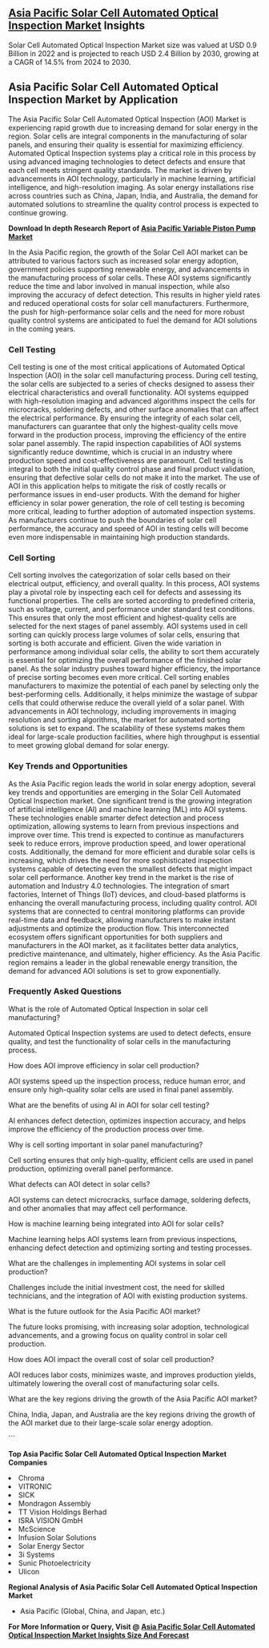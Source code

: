 <h2><a href="https://www.verifiedmarketreports.com/download-sample/?rid=286872&amp;utm_source=Github-Feb&amp;utm_medium=225" target="_blank">Asia Pacific Solar Cell Automated Optical Inspection Market</a> Insights</h2><p>Solar Cell Automated Optical Inspection Market size was valued at USD 0.9 Billion in 2022 and is projected to reach USD 2.4 Billion by 2030, growing at a CAGR of 14.5% from 2024 to 2030.</p><p><h2>Asia Pacific Solar Cell Automated Optical Inspection Market by Application</h2> <p>The Asia Pacific Solar Cell Automated Optical Inspection (AOI) Market is experiencing rapid growth due to increasing demand for solar energy in the region. Solar cells are integral components in the manufacturing of solar panels, and ensuring their quality is essential for maximizing efficiency. Automated Optical Inspection systems play a critical role in this process by using advanced imaging technologies to detect defects and ensure that each cell meets stringent quality standards. The market is driven by advancements in AOI technology, particularly in machine learning, artificial intelligence, and high-resolution imaging. As solar energy installations rise across countries such as China, Japan, India, and Australia, the demand for automated solutions to streamline the quality control process is expected to continue growing. <p><strong>Download In depth Research Report of <a href="https://www.verifiedmarketreports.com/download-sample/?rid=236118&amp;utm_source=Pulse-Dec&amp;utm_medium=225" target="_blank">Asia Pacific Variable Piston Pump Market</a></strong></p> In the Asia Pacific region, the growth of the Solar Cell AOI market can be attributed to various factors such as increased solar energy adoption, government policies supporting renewable energy, and advancements in the manufacturing process of solar cells. These AOI systems significantly reduce the time and labor involved in manual inspection, while also improving the accuracy of defect detection. This results in higher yield rates and reduced operational costs for solar cell manufacturers. Furthermore, the push for high-performance solar cells and the need for more robust quality control systems are anticipated to fuel the demand for AOI solutions in the coming years. <h3>Cell Testing</h3> <p>Cell testing is one of the most critical applications of Automated Optical Inspection (AOI) in the solar cell manufacturing process. During cell testing, the solar cells are subjected to a series of checks designed to assess their electrical characteristics and overall functionality. AOI systems equipped with high-resolution imaging and advanced algorithms inspect the cells for microcracks, soldering defects, and other surface anomalies that can affect the electrical performance. By ensuring the integrity of each solar cell, manufacturers can guarantee that only the highest-quality cells move forward in the production process, improving the efficiency of the entire solar panel assembly. The rapid inspection capabilities of AOI systems significantly reduce downtime, which is crucial in an industry where production speed and cost-effectiveness are paramount. Cell testing is integral to both the initial quality control phase and final product validation, ensuring that defective solar cells do not make it into the market. The use of AOI in this application helps to mitigate the risk of costly recalls or performance issues in end-user products. With the demand for higher efficiency in solar power generation, the role of cell testing is becoming more critical, leading to further adoption of automated inspection systems. As manufacturers continue to push the boundaries of solar cell performance, the accuracy and speed of AOI in testing cells will become even more indispensable in maintaining high production standards. <h3>Cell Sorting</h3> <p>Cell sorting involves the categorization of solar cells based on their electrical output, efficiency, and overall quality. In this process, AOI systems play a pivotal role by inspecting each cell for defects and assessing its functional properties. The cells are sorted according to predefined criteria, such as voltage, current, and performance under standard test conditions. This ensures that only the most efficient and highest-quality cells are selected for the next stages of panel assembly. AOI systems used in cell sorting can quickly process large volumes of solar cells, ensuring that sorting is both accurate and efficient. Given the wide variation in performance among individual solar cells, the ability to sort them accurately is essential for optimizing the overall performance of the finished solar panel. As the solar industry pushes toward higher efficiency, the importance of precise sorting becomes even more critical. Cell sorting enables manufacturers to maximize the potential of each panel by selecting only the best-performing cells. Additionally, it helps minimize the wastage of subpar cells that could otherwise reduce the overall yield of a solar panel. With advancements in AOI technology, including improvements in imaging resolution and sorting algorithms, the market for automated sorting solutions is set to expand. The scalability of these systems makes them ideal for large-scale production facilities, where high throughput is essential to meet growing global demand for solar energy. <h3>Key Trends and Opportunities</h3> <p>As the Asia Pacific region leads the world in solar energy adoption, several key trends and opportunities are emerging in the Solar Cell Automated Optical Inspection market. One significant trend is the growing integration of artificial intelligence (AI) and machine learning (ML) into AOI systems. These technologies enable smarter defect detection and process optimization, allowing systems to learn from previous inspections and improve over time. This trend is expected to continue as manufacturers seek to reduce errors, improve production speed, and lower operational costs. Additionally, the demand for more efficient and durable solar cells is increasing, which drives the need for more sophisticated inspection systems capable of detecting even the smallest defects that might impact solar cell performance. Another key trend in the market is the rise of automation and Industry 4.0 technologies. The integration of smart factories, Internet of Things (IoT) devices, and cloud-based platforms is enhancing the overall manufacturing process, including quality control. AOI systems that are connected to central monitoring platforms can provide real-time data and feedback, allowing manufacturers to make instant adjustments and optimize the production flow. This interconnected ecosystem offers significant opportunities for both suppliers and manufacturers in the AOI market, as it facilitates better data analytics, predictive maintenance, and ultimately, higher efficiency. As the Asia Pacific region remains a leader in the global renewable energy transition, the demand for advanced AOI solutions is set to grow exponentially. <h3>Frequently Asked Questions</h3> <p>What is the role of Automated Optical Inspection in solar cell manufacturing?</p> <p>Automated Optical Inspection systems are used to detect defects, ensure quality, and test the functionality of solar cells in the manufacturing process.</p> <p>How does AOI improve efficiency in solar cell production?</p> <p>AOI systems speed up the inspection process, reduce human error, and ensure only high-quality solar cells are used in final panel assembly.</p> <p>What are the benefits of using AI in AOI for solar cell testing?</p> <p>AI enhances defect detection, optimizes inspection accuracy, and helps improve the efficiency of the production process over time.</p> <p>Why is cell sorting important in solar panel manufacturing?</p> <p>Cell sorting ensures that only high-quality, efficient cells are used in panel production, optimizing overall panel performance.</p> <p>What defects can AOI detect in solar cells?</p> <p>AOI systems can detect microcracks, surface damage, soldering defects, and other anomalies that may affect cell performance.</p> <p>How is machine learning being integrated into AOI for solar cells?</p> <p>Machine learning helps AOI systems learn from previous inspections, enhancing defect detection and optimizing sorting and testing processes.</p> <p>What are the challenges in implementing AOI systems in solar cell production?</p> <p>Challenges include the initial investment cost, the need for skilled technicians, and the integration of AOI with existing production systems.</p> <p>What is the future outlook for the Asia Pacific AOI market?</p> <p>The future looks promising, with increasing solar adoption, technological advancements, and a growing focus on quality control in solar cell production.</p> <p>How does AOI impact the overall cost of solar cell production?</p> <p>AOI reduces labor costs, minimizes waste, and improves production yields, ultimately lowering the overall cost of manufacturing solar cells.</p> <p>What are the key regions driving the growth of the Asia Pacific AOI market?</p> <p>China, India, Japan, and Australia are the key regions driving the growth of the AOI market due to their large-scale solar energy adoption.</p> ```</p><p><strong>Top Asia Pacific Solar Cell Automated Optical Inspection Market Companies</strong></p><div data-test-id=""><p><li>Chroma</li><li> VITRONIC</li><li> SICK</li><li> Mondragon Assembly</li><li> TT Vision Holdings Berhad</li><li> ISRA VISION GmbH</li><li> McScience</li><li> Infusion Solar Solutions</li><li> Solar Energy Sector</li><li> 3i Systems</li><li> Sunic Photoelectricity</li><li> Ulicon</li></p><div><strong>Regional Analysis of&nbsp;Asia Pacific Solar Cell Automated Optical Inspection Market</strong></div><ul><li dir="ltr"><p dir="ltr">Asia Pacific (Global, China, and Japan, etc.)</p></li></ul><p><strong>For More Information or Query, Visit @&nbsp;</strong><strong><a href="https://www.verifiedmarketreports.com/product/solar-cell-automated-optical-inspection-market/?utm_source=Github-Feb&amp;utm_medium=225" target="_blank">Asia Pacific Solar Cell Automated Optical Inspection Market Insights Size And Forecast</a></strong></p></div><h2>&nbsp;</h2><div data-test-id="">&nbsp;</div>

